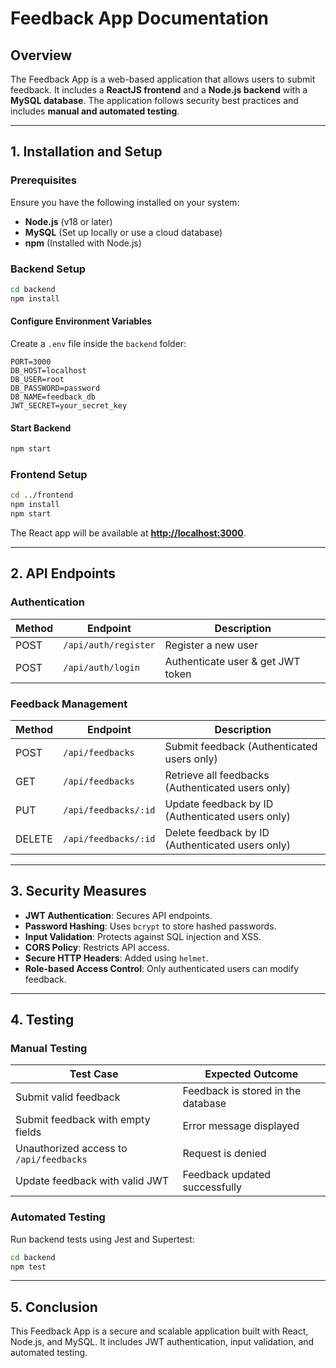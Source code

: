 # Feedback App Documentation

## Overview

The Feedback App is a web-based application that allows users to submit feedback. It includes a **ReactJS frontend** and a **Node.js backend** with a **MySQL database**. The application follows security best practices and includes **manual and automated testing**.

---

## 1. Installation and Setup

### Prerequisites

Ensure you have the following installed on your system:

- **Node.js** (v18 or later)
- **MySQL** (Set up locally or use a cloud database)
- **npm** (Installed with Node.js)
  


### Backend Setup

```sh
cd backend
npm install
```

#### Configure Environment Variables

Create a `.env` file inside the `backend` folder:

```
PORT=3000
DB_HOST=localhost
DB_USER=root
DB_PASSWORD=password
DB_NAME=feedback_db
JWT_SECRET=your_secret_key
```

#### Start Backend

```sh
npm start
```

### Frontend Setup

```sh
cd ../frontend
npm install
npm start
```

The React app will be available at **[http://localhost:3000](http://localhost:3000)**.

---

## 2. API Endpoints

### Authentication

| Method | Endpoint             | Description                       |
| ------ | -------------------- | --------------------------------- |
| POST   | `/api/auth/register` | Register a new user               |
| POST   | `/api/auth/login`    | Authenticate user & get JWT token |

### Feedback Management

| Method | Endpoint             | Description                                       |
| ------ | -------------------- | ------------------------------------------------- |
| POST   | `/api/feedbacks`     | Submit feedback (Authenticated users only)        |
| GET    | `/api/feedbacks`     | Retrieve all feedbacks (Authenticated users only) |
| PUT    | `/api/feedbacks/:id` | Update feedback by ID (Authenticated users only)  |
| DELETE | `/api/feedbacks/:id` | Delete feedback by ID (Authenticated users only)  |

---

## 3. Security Measures

- **JWT Authentication**: Secures API endpoints.
- **Password Hashing**: Uses `bcrypt` to store hashed passwords.
- **Input Validation**: Protects against SQL injection and XSS.
- **CORS Policy**: Restricts API access.
- **Secure HTTP Headers**: Added using `helmet`.
- **Role-based Access Control**: Only authenticated users can modify feedback.

---

## 4. Testing

### Manual Testing

| Test Case                               | Expected Outcome                   |
| --------------------------------------- | ---------------------------------- |
| Submit valid feedback                   | Feedback is stored in the database |
| Submit feedback with empty fields       | Error message displayed            |
| Unauthorized access to `/api/feedbacks` | Request is denied                  |
| Update feedback with valid JWT          | Feedback updated successfully      |

### Automated Testing

Run backend tests using Jest and Supertest:

```sh
cd backend
npm test
```

---

## 5. Conclusion

This Feedback App is a secure and scalable application built with React, Node.js, and MySQL. It includes JWT authentication, input validation, and automated testing.

